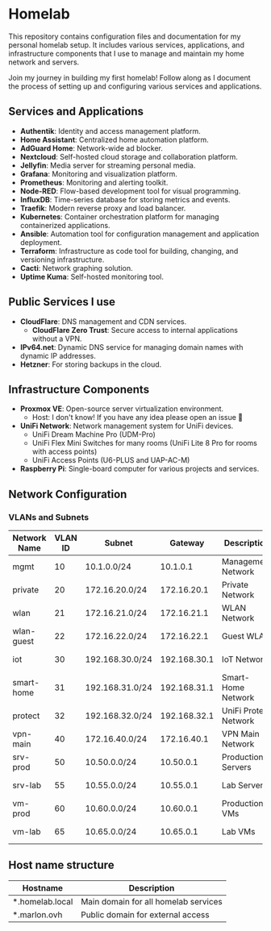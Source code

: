 # Homelab
This repository contains configuration files and documentation for my personal homelab setup. It includes various services, applications, and infrastructure components that I use to manage and maintain my home network and servers.

Join my journey in building my first homelab! Follow along as I document the process of setting up and configuring various services and applications.

## Services and Applications
- **Authentik**: Identity and access management platform.
- **Home Assistant**: Centralized home automation platform.
- **AdGuard Home**: Network-wide ad blocker.
- **Nextcloud**: Self-hosted cloud storage and collaboration platform.
- **Jellyfin**: Media server for streaming personal media.
- **Grafana**: Monitoring and visualization platform.
- **Prometheus**: Monitoring and alerting toolkit.
- **Node-RED**: Flow-based development tool for visual programming.
- **InfluxDB**: Time-series database for storing metrics and events.
- **Traefik**: Modern reverse proxy and load balancer.
- **Kubernetes**: Container orchestration platform for managing containerized applications.
- **Ansible**: Automation tool for configuration management and application deployment.
- **Terraform**: Infrastructure as code tool for building, changing, and versioning infrastructure.
- **Cacti**: Network graphing solution.
- **Uptime Kuma**: Self-hosted monitoring tool.

## Public Services I use
- **CloudFlare**: DNS management and CDN services.
  - **CloudFlare Zero Trust**: Secure access to internal applications without a VPN.
- **IPv64.net**: Dynamic DNS service for managing domain names with dynamic IP addresses.
- **Hetzner**: For storing backups in the cloud.

## Infrastructure Components
- **Proxmox VE**: Open-source server virtualization environment.
  - Host: I don't know! If you have any idea please open an issue 💫
- **UniFi Network**: Network management system for UniFi devices.
    - UniFi Dream Machine Pro (UDM-Pro)
    - UniFi Flex Mini Switches for many rooms (UniFi Lite 8 Pro for rooms with access points)
    - UniFi Access Points (U6-PLUS and UAP-AC-M)
- **Raspberry Pi**: Single-board computer for various projects and services.

## Network Configuration
### VLANs and Subnets
| Network Name | VLAN ID | Subnet          | Gateway      | Description           | DHCP Range                   |
|--------------|---------|-----------------|--------------|-----------------------|------------------------------|
| mgmt         | 10      | 10.1.0.0/24     | 10.1.0.1     | Management Network    | 10.1.0.100–10.1.0.200        |
| private      | 20      | 172.16.20.0/24  | 172.16.20.1  | Private Network       | 172.16.20.100–172.16.20.200  |
| wlan         | 21      | 172.16.21.0/24  | 172.16.21.1  | WLAN Network          | 172.16.21.10–172.16.21.200   |
| wlan-guest   | 22      | 172.16.22.0/24  | 172.16.22.1  | Guest WLAN            | 172.16.22.10–172.16.22.200   |
| iot          | 30      | 192.168.30.0/24 | 192.168.30.1 | IoT Network           | 192.168.30.10–192.168.30.200 |
| smart-home   | 31      | 192.168.31.0/24 | 192.168.31.1 | Smart-Home Network    | 192.168.31.10–192.168.31.200 |
| protect      | 32      | 192.168.32.0/24 | 192.168.32.1 | UniFi Protect Network | 192.168.32.10-192.168.32.100 |
| vpn-main     | 40      | 172.16.40.0/24  | 172.16.40.1  | VPN Main Network      | 172.16.40.100–172.16.40.200  |
| srv-prod     | 50      | 10.50.0.0/24    | 10.50.0.1    | Production Servers    | 10.50.0.100–10.50.0.200      |
| srv-lab      | 55      | 10.55.0.0/24    | 10.55.0.1    | Lab Servers           | 10.55.0.100–10.55.0.200      |
| vm-prod      | 60      | 10.60.0.0/24    | 10.60.0.1    | Production VMs        | 10.60.0.100–10.60.0.200      |
| vm-lab       | 65      | 10.65.0.0/24    | 10.65.0.1    | Lab VMs               | 10.65.0.100–10.65.0.200      |

## Host name structure
| Hostname        | Description                          |
|-----------------|--------------------------------------|
| *.homelab.local | Main domain for all homelab services |
| *.marlon.ovh    | Public domain for external access    |
